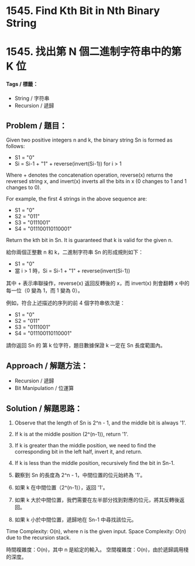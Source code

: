 # 1545. Find Kth Bit in Nth Binary String
# 1545. 找出第 N 個二進制字符串中的第 K 位

#### Tags / 標籤：
- String / 字符串
- Recursion / 遞歸

## Problem / 題目：
Given two positive integers n and k, the binary string Sn is formed as follows:

- S1 = "0"
- Si = Si-1 + "1" + reverse(invert(Si-1)) for i > 1

Where + denotes the concatenation operation, reverse(x) returns the reversed string x, and invert(x) inverts all the bits in x (0 changes to 1 and 1 changes to 0).

For example, the first 4 strings in the above sequence are:

- S1 = "0"
- S2 = "011"
- S3 = "0111001"
- S4 = "011100110110001"

Return the kth bit in Sn. It is guaranteed that k is valid for the given n.

給你兩個正整數 n 和 k，二進制字符串  Sn 的形成規則如下：

- S1 = "0"
- 當 i > 1 時，Si = Si-1 + "1" + reverse(invert(Si-1))

其中 + 表示串聯操作，reverse(x) 返回反轉後的 x，而 invert(x) 則會翻轉 x 中的每一位（0 變為 1，而 1 變為 0）。

例如，符合上述描述的序列的前 4 個字符串依次是：

- S1 = "0"
- S2 = "011"
- S3 = "0111001"
- S4 = "011100110110001"

請你返回  Sn 的 第 k 位字符，題目數據保證 k 一定在 Sn 長度範圍內。

## Approach / 解題方法：
- Recursion / 遞歸
- Bit Manipulation / 位運算

## Solution / 解題思路： 
1. Observe that the length of Sn is 2^n - 1, and the middle bit is always '1'.
2. If k is at the middle position (2^(n-1)), return '1'.
3. If k is greater than the middle position, we need to find the corresponding bit in the left half, invert it, and return.
4. If k is less than the middle position, recursively find the bit in Sn-1.

1. 觀察到 Sn 的長度為 2^n - 1，中間位置的位元始終為 '1'。
2. 如果 k 在中間位置（2^(n-1)），返回 '1'。
3. 如果 k 大於中間位置，我們需要在左半部分找到對應的位元，將其反轉後返回。
4. 如果 k 小於中間位置，遞歸地在 Sn-1 中尋找該位元。

Time Complexity: O(n), where n is the given input.
Space Complexity: O(n) due to the recursion stack.

時間複雜度：O(n)，其中 n 是給定的輸入。
空間複雜度：O(n)，由於遞歸調用棧的深度。
